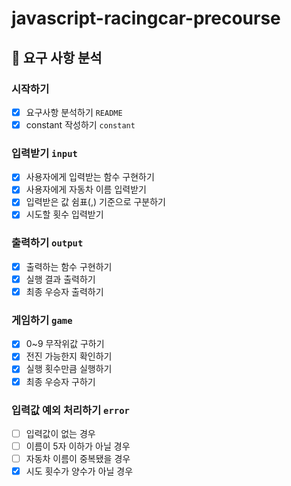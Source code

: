 # javascript-racingcar-precourse
## 🚀 요구 사항 분석
### 시작하기

- [x]  요구사항 분석하기 `README`
- [x]  constant 작성하기 `constant`

### 입력받기 `input`

- [x]  사용자에게 입력받는 함수 구현하기
- [x]  사용자에게 자동차 이름 입력받기
- [x]  입력받은 값 쉼표(,) 기준으로 구분하기
- [x]  시도할 횟수 입력받기

### 출력하기 `output`

- [x]  출력하는 함수 구현하기
- [x]  실행 결과 출력하기
- [x]  최종 우승자 출력하기

### 게임하기 `game`

- [x]  0~9 무작위값 구하기
- [x]  전진 가능한지 확인하기
- [x]  실행 횟수만큼 실행하기
- [x]  최종 우승자 구하기

### 입력값 예외 처리하기 `error`

- [ ]  입력값이 없는 경우
- [ ]  이름이 5자 이하가 아닐 경우
- [ ]  자동차 이름이 중복됐을 경우
- [x]  시도 횟수가 양수가 아닐 경우